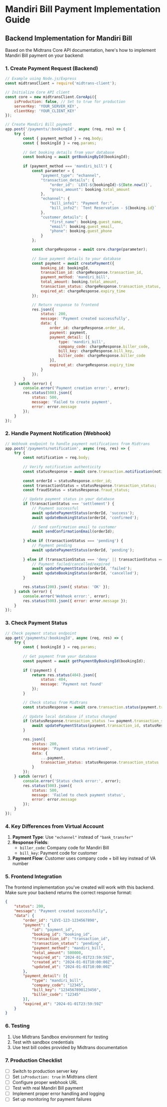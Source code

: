 # Mandiri Bill Payment Implementation Guide

## Backend Implementation for Mandiri Bill

Based on the Midtrans Core API documentation, here's how to implement Mandiri Bill payment on your backend:

### 1. Create Payment Request (Backend)

```javascript
// Example using Node.js/Express
const midtransClient = require('midtrans-client');

// Initialize Core API client
const core = new midtransClient.CoreApi({
    isProduction: false, // Set to true for production
    serverKey: 'YOUR_SERVER_KEY',
    clientKey: 'YOUR_CLIENT_KEY'
});

// Create Mandiri Bill payment
app.post('/payments/:bookingId', async (req, res) => {
    try {
        const { payment_method } = req.body;
        const { bookingId } = req.params;
        
        // Get booking details from your database
        const booking = await getBookingById(bookingId);
        
        if (payment_method === 'mandiri_bill') {
            const parameter = {
                "payment_type": "echannel",
                "transaction_details": {
                    "order_id": `LEVI-${bookingId}-${Date.now()}`,
                    "gross_amount": booking.total_amount
                },
                "echannel": {
                    "bill_info1": "Payment for:",
                    "bill_info2": `Tent Reservation - ${booking.id}`
                },
                "customer_details": {
                    "first_name": booking.guest_name,
                    "email": booking.guest_email,
                    "phone": booking.guest_phone
                }
            };

            const chargeResponse = await core.charge(parameter);
            
            // Save payment details to your database
            const payment = await createPayment({
                booking_id: bookingId,
                transaction_id: chargeResponse.transaction_id,
                payment_method: 'mandiri_bill',
                total_amount: booking.total_amount,
                transaction_status: chargeResponse.transaction_status,
                expired_at: chargeResponse.expiry_time
            });

            // Return response to frontend
            res.json({
                status: 200,
                message: 'Payment created successfully',
                data: {
                    order_id: chargeResponse.order_id,
                    payment: payment,
                    payment_detail: [{
                        type: 'mandiri_bill',
                        company_code: chargeResponse.biller_code,
                        bill_key: chargeResponse.bill_key,
                        biller_code: chargeResponse.biller_code
                    }],
                    expired_at: chargeResponse.expiry_time
                }
            });
        }
    } catch (error) {
        console.error('Payment creation error:', error);
        res.status(500).json({
            status: 500,
            message: 'Failed to create payment',
            error: error.message
        });
    }
});
```

### 2. Handle Payment Notification (Webhook)

```javascript
// Webhook endpoint to handle payment notifications from Midtrans
app.post('/payments/notification', async (req, res) => {
    try {
        const notification = req.body;
        
        // Verify notification authenticity
        const statusResponse = await core.transaction.notification(notification);
        
        const orderId = statusResponse.order_id;
        const transactionStatus = statusResponse.transaction_status;
        const fraudStatus = statusResponse.fraud_status;

        // Update payment status in your database
        if (transactionStatus === 'settlement') {
            // Payment successful
            await updatePaymentStatus(orderId, 'success');
            await updateBookingStatus(orderId, 'confirmed');
            
            // Send confirmation email to customer
            await sendConfirmationEmail(orderId);
            
        } else if (transactionStatus === 'pending') {
            // Payment pending
            await updatePaymentStatus(orderId, 'pending');
            
        } else if (transactionStatus === 'deny' || transactionStatus === 'cancel' || transactionStatus === 'expire') {
            // Payment failed/cancelled/expired
            await updatePaymentStatus(orderId, 'failed');
            await updateBookingStatus(orderId, 'cancelled');
        }

        res.status(200).json({ status: 'OK' });
    } catch (error) {
        console.error('Webhook error:', error);
        res.status(500).json({ error: error.message });
    }
});
```

### 3. Check Payment Status

```javascript
// Check payment status endpoint
app.get('/payments/:bookingId', async (req, res) => {
    try {
        const { bookingId } = req.params;
        
        // Get payment from your database
        const payment = await getPaymentByBookingId(bookingId);
        
        if (!payment) {
            return res.status(404).json({
                status: 404,
                message: 'Payment not found'
            });
        }

        // Check status from Midtrans
        const statusResponse = await core.transaction.status(payment.transaction_id);
        
        // Update local database if status changed
        if (statusResponse.transaction_status !== payment.transaction_status) {
            await updatePaymentStatus(payment.transaction_id, statusResponse.transaction_status);
        }

        res.json({
            status: 200,
            message: 'Payment status retrieved',
            data: {
                ...payment,
                transaction_status: statusResponse.transaction_status
            }
        });
    } catch (error) {
        console.error('Status check error:', error);
        res.status(500).json({
            status: 500,
            message: 'Failed to check payment status',
            error: error.message
        });
    }
});
```

### 4. Key Differences from Virtual Account

1. **Payment Type**: Use `"echannel"` instead of `"bank_transfer"`
2. **Response Fields**: 
   - `biller_code`: Company code for Mandiri Bill
   - `bill_key`: Payment code for customer
3. **Payment Flow**: Customer uses company code + bill key instead of VA number

### 5. Frontend Integration

The frontend implementation you've created will work with this backend. Make sure your backend returns the correct response format:

```json
{
    "status": 200,
    "message": "Payment created successfully",
    "data": {
        "order_id": "LEVI-123-1234567890",
        "payment": {
            "id": "payment_id",
            "booking_id": "booking_id",
            "transaction_id": "transaction_id",
            "transaction_status": "pending",
            "payment_method": "mandiri_bill",
            "total_amount": 500000,
            "expired_at": "2024-01-01T23:59:59Z",
            "created_at": "2024-01-01T10:00:00Z",
            "updated_at": "2024-01-01T10:00:00Z"
        },
        "payment_detail": [{
            "type": "mandiri_bill",
            "company_code": "12345",
            "bill_key": "1234567890123456",
            "biller_code": "12345"
        }],
        "expired_at": "2024-01-01T23:59:59Z"
    }
}
```

### 6. Testing

1. Use Midtrans Sandbox environment for testing
2. Test with sandbox credentials
3. Use test bill codes provided by Midtrans documentation

### 7. Production Checklist

- [ ] Switch to production server key
- [ ] Set `isProduction: true` in Midtrans client
- [ ] Configure proper webhook URL
- [ ] Test with real Mandiri Bill payment
- [ ] Implement proper error handling and logging
- [ ] Set up monitoring for payment failures 